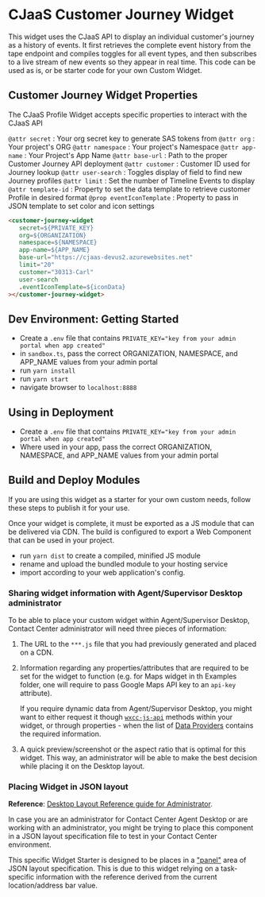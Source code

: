 # CJaaS Customer Journey Widget

This widget uses the CJaaS API to display an individual customer's journey as a history of events. It first retrieves the complete event history from the tape endpoint and compiles toggles for all event types, and then subscribes to a live stream of new events so they appear in real time. This code can be used as is, or be starter code for your own Custom Widget.

## Customer Journey Widget Properties

The CJaaS Profile Widget accepts specific properties to interact with the CJaaS API

`@attr secret` : Your org secret key to generate SAS tokens from
`@attr org` : Your project's ORG
`@attr namespace` : Your project's Namespace
`@attr app-name` : Your Project's App Name
`@attr base-url` : Path to the proper Customer Journey API deployment
`@attr customer` : Customer ID used for Journey lookup
`@attr user-search` : Toggles display of field to find new Journey profiles
`@attr limit` : Set the number of Timeline Events to display
`@attr template-id` : Property to set the data template to retrieve customer Profile in desired format
`@prop eventIconTemplate` : Property to pass in JSON template to set color and icon settings


```html
<customer-journey-widget
   secret=${PRIVATE_KEY}
   org=${ORGANIZATION}
   namespace=${NAMESPACE}
   app-name=${APP_NAME}
   base-url="https://cjaas-devus2.azurewebsites.net"
   limit="20"
   customer="30313-Carl"
   user-search
   .eventIconTemplate=${iconData}
></customer-journey-widget>
```

## Dev Environment: Getting Started
- Create a `.env` file that contains `PRIVATE_KEY="key from your admin portal when app created"`
- in `sandbox.ts`, pass the correct ORGANIZATION, NAMESPACE, and APP_NAME values from your admin portal
- run `yarn install`
- run `yarn start`
- navigate browser to `localhost:8888`

## Using in Deployment
- Create a `.env` file that contains `PRIVATE_KEY="key from your admin portal when app created"`
- Where used in your app, pass the correct ORGANIZATION, NAMESPACE, and APP_NAME values from your admin portal

## Build and Deploy Modules
If you are using this widget as a starter for your own custom needs, follow these steps to publish it for your use.

Once your widget is complete, it must be exported as a JS module that can be delivered via CDN. The build is configured to export a Web Component that can be used in your project.
- run `yarn dist` to create a compiled, minified JS module
- rename and upload the bundled module to your hosting service
- import according to your web application's config.

### Sharing widget information with Agent/Supervisor Desktop administrator

To be able to place your custom widget within Agent/Supervisor Desktop, Contact Center administrator will need three pieces of information:

1. The URL to the `***.js` file that you had previously generated and placed on a CDN.
2. Information regarding any properties/attributes that are required to be set for the widget to function (e.g. for Maps widget in th Examples folder, one will require to pass Google Maps API key to an `api-key` attribute).

   If you require dynamic data from Agent/Supervisor Desktop, you might want to either request it though [`wxcc-js-api`](https://apim-dev-portal.appstaging.ciscoccservice.com/documentation/guides/desktop#javascript-api) methods within your widget, or through properties - when the list of [Data Providers](https://apim-dev-portal.appstaging.ciscoccservice.com/documentation/guides/desktop#data-provider%E2%80%94widget-properties-and-attributes) contains the required information.

3. A quick preview/screenshot or the aspect ratio that is optimal for this widget. This way, an administrator will be able to make the best decision while placing it on the Desktop layout.

### Placing Widget in JSON layout

**Reference**: [Desktop Layout Reference guide for Administrator](https://www.cisco.com/c/en/us/td/docs/voice_ip_comm/cust_contact/contact_center/CJP/SetupandAdministrationGuide_2/b_mp-release-2/b_cc-release-2_chapter_011.html#topic_8230815F4023699032326F948C3F1495).

In case you are an administrator for Contact Center Agent Desktop or are working with an administrator, you might be trying to place this component in a JSON layout specification file to test in your Contact Center environment.

This specific Widget Starter is designed to be places in a ["panel"](https://www.cisco.com/c/en/us/td/docs/voice_ip_comm/cust_contact/contact_center/CJP/SetupandAdministrationGuide_2/b_mp-release-2/b_cc-release-2_chapter_011.html#topic_BF0EBDF65DCB0A552164D6306657C892__AuxPane) area of JSON layout specification. This is due to this widget relying on a task-specific information with the reference derived from the current location/address bar value.
